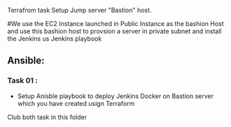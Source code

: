 Terrafrom task
Setup Jump server "Bastion" host.

#We use the EC2 Instance launched in Public Instance as the bashion Host and use this bashion host to provsion a server in private subnet and install the Jenkins us Jenkins playbook

 
## Ansible: 
### Task 01 :
 - Setup Anisble playbook to deploy Jenkins Docker on Bastion server which you have created usign Terraform


Club both task in this folder
